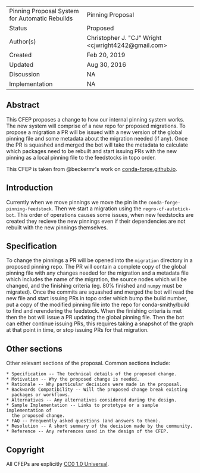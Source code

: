 
<table>
<tr><td> Pinning Proposal System for Automatic Rebuilds</td><td> Pinning Proposal </td>
<tr><td> Status </td><td> Proposed </td></tr>
<tr><td> Author(s) </td><td> Christopher J. "CJ" Wright &lt;cjwright4242@gmail.com&gt;</td></tr>
<tr><td> Created </td><td> Feb 20, 2019</td></tr>
<tr><td> Updated </td><td> Aug 30, 2016</td></tr>
<tr><td> Discussion </td><td> NA </td></tr>
<tr><td> Implementation </td><td> NA </td></tr>
</table>

## Abstract

This CFEP proposes a change to how our internal pinning system works.
The new system will comprise of a new repo for proposed migrations.
To propose a migration a PR will be issued with a new version of
the global pinning file and some metadata about the migration needed 
(if any).
Once the PR is squashed and merged the bot will take the metadata
to calculate which packages need to be rebuilt and start issuing
PRs with the new pinning as a local pinning file to the feedstocks
in topo order.

This CFEP is taken from @beckermr's work on [conda-forge.github.io](https://github.com/conda-forge/conda-forge.github.io/issues/712).

## Introduction
Currently when we move pinnings we move the pin in the ``conda-forge-pinning-feedstock``.
Then we start a migration using the ``regro-cf-autotick-bot``.
This order of operations causes some issues, when new feedstocks
are created they recieve the new pinnings even if their dependencies
are not rebuilt with the new pinnings themselves.

## Specification
To change the pinnings a PR will be opened into the ``migration`` directory in a proposed pinning repo.
The PR will contain a complete copy of the global pinning file with any changes
needed for the migration and a metadata file which includes the name of the migration,
the source nodes which will be changed, and the finishing criteria (eg. 80% finished and 
``numpy`` must be migrated).
Once the commits are squashed and merged the bot will read the new file and start
issuing PRs in topo order which bump the build number, put a copy of the modified
pinning file into the repo for conda-smithy/build to find and rerendering the feedstock.
When the finishing criteria is met then the bot will issue a PR updating the global
pinning file.
Then the bot can either continue issuing PRs, this requires taking a snapshot
of the graph at that point in time, or stop issuing PRs for that migration.

## Other sections

Other relevant sections of the proposal.  Common sections include:

    * Specification -- The technical details of the proposed change.
    * Motivation -- Why the proposed change is needed.
    * Rationale -- Why particular decisions were made in the proposal.
    * Backwards Compatibility -- Will the proposed change break existing
      packages or workflows.
    * Alternatives -- Any alternatives considered during the design.
    * Sample Implementation -- Links to prototype or a sample implementation of
      the proposed change.
    * FAQ -- Frequently asked questions (and answers to them).
    * Resolution -- A short summary of the decision made by the community.
    * Reference -- Any references used in the design of the CFEP.

## Copyright

All CFEPs are explicitly [CC0 1.0 Universal](https://creativecommons.org/publicdomain/zero/1.0/).
